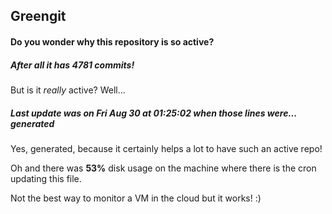 ## Greengit

#### Do you wonder why this repository is so active?

##### After all it has 4781 commits!

But is it *really* active? Well...

##### Last update was on Fri Aug 30 at 01:25:02 when those lines were... generated

Yes, generated, because it certainly helps a lot to have such an active repo!

Oh and there was **53%** disk usage on the machine
where there is the cron updating this file.

Not the best way to monitor a VM in the cloud but it works! :)
